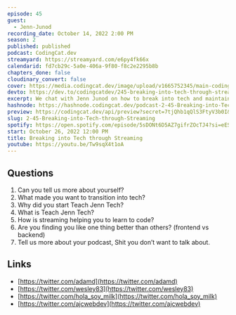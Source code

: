 ```yaml
---
episode: 45
guest:
  - Jenn-Junod
recording_date: October 14, 2022 2:00 PM
season: 2
published: published
podcast: CodingCat.dev
streamyard: https://streamyard.com/e6py4fk66x
calendarid: fd7cb29c-5a0e-406a-9f80-f8c2e2295b8b
chapters_done: false
cloudinary_convert: false
cover: https://media.codingcat.dev/image/upload/v1665752345/main-codingcatdev-photo/Breaking-into-Tech-through-Streaming.jpg
devto: https://dev.to/codingcatdev/245-breaking-into-tech-through-streaming-3bi
excerpt: We chat with Jenn Junod on how to break into tech and maintain mental health.
hashnode: https://hashnode.codingcat.dev/podcast-2-45-Breaking-into-Tech-through-Streaming
preview: https://codingcat.dev/api/preview?secret=7tjQhb1qQlS3FtyV3b0I&selectionType=podcast&selectionSlug=2-45-Breaking-into-Tech-through-Streaming&_id=20eadcb91e984f5fa10fd5ef51af779a
slug: 2-45-Breaking-into-Tech-through-Streaming
spotify: https://open.spotify.com/episode/5sDONt6D5AZ7gifrZOcTJ4?si=eES0eYffSbG5aTMBMKwveg
start: October 26, 2022 12:00 PM
title: Breaking into Tech through Streaming
youtube: https://youtu.be/Tw9sqX4t1oA
---
```


## Questions

1. Can you tell us more about yourself?
2. What made you want to transition into tech?
3. Why did you start Teach Jenn Tech?
4. What is Teach Jenn Tech?
5. How is streaming helping you to learn to code?
6. Are you finding you like one thing better than others? (frontend vs backend)
7. Tell us more about your podcast, Shit you don’t want to talk about.

## Links

- [https://twitter.com/adamd](https://twitter.com/adamd)
- [https://twitter.com/wesley83](https://twitter.com/wesley83)
- [https://twitter.com/hola_soy_milk](https://twitter.com/hola_soy_milk)
- [https://twitter.com/ajcwebdev](https://twitter.com/ajcwebdev)
